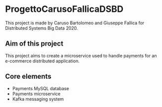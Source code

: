 # ProgettoCarusoFallicaDSBD
This project is made by Caruso Bartolomeo and Giuseppe Fallica for Distributed Systems Big Data 2020.

## Aim of this project
This project aims to create a microservice used to handle payments for an e-commerce distributed application.

## Core elements
- Payments MySQL database
- Payments microservice
- Kafka messaging system

